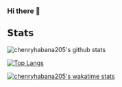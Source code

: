 ### Hi there 👋

## 𝗦𝘁𝗮𝘁𝘀

![chenryhabana205's github stats](https://github-readme-stats.vercel.app/api?username=chenryhabana205&show_icons=true&theme=dracula)

[![Top Langs](https://github-readme-stats.vercel.app/api/top-langs/?username=chenryhabana205&show_icons=true&theme=dracula)](https://github.com/chenryhabana205/github-readme-stats)

[![chenryhabana205's wakatime stats](https://github-readme-stats.vercel.app/api/wakatime?username=chenryhabana205)](https://github.com/anuraghazra/github-readme-stats)
